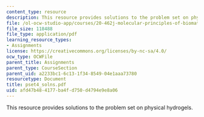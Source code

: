 ```yaml
---
content_type: resource
description: This resource provides solutions to the problem set on physical hydrogels.
file: /ol-ocw-studio-app/courses/20-462j-molecular-principles-of-biomaterials-spring-2006/afd47b484177ba4fd750d4794e9e8a06_pset4_solns.pdf
file_size: 118488
file_type: application/pdf
learning_resource_types:
- Assignments
license: https://creativecommons.org/licenses/by-nc-sa/4.0/
ocw_type: OCWFile
parent_title: Assignments
parent_type: CourseSection
parent_uid: a2233bc1-6c13-1f34-8549-04e1aaa73780
resourcetype: Document
title: pset4_solns.pdf
uid: afd47b48-4177-ba4f-d750-d4794e9e8a06
---
```

This resource provides solutions to the problem set on physical hydrogels.